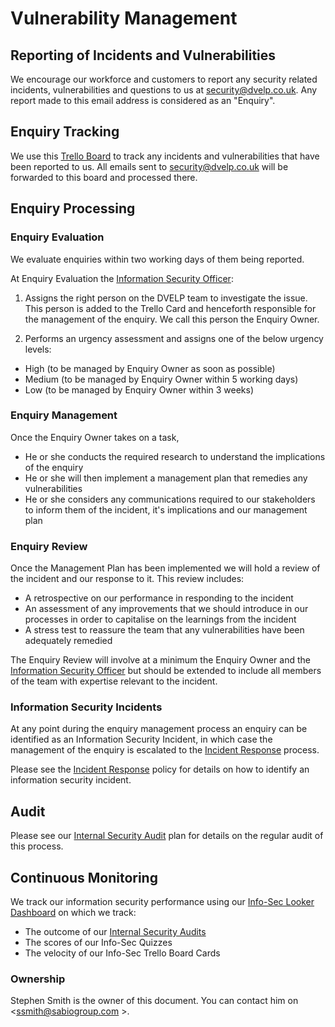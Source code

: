 # Vulnerability Management

## Reporting of Incidents and Vulnerabilities

We encourage our workforce and customers to report any security related
incidents, vulnerabilities and questions to us at <security@dvelp.co.uk>. Any
report made to this email address is considered as an "Enquiry".

## Enquiry Tracking

We use this [Trello Board](https://trello.com/b/Hx0o5GpZ/security-reporting) to
track any incidents and vulnerabilities that have been reported to us. All
emails sent to <security@dvelp.co.uk> will be forwarded to this board and
processed there.

## Enquiry Processing

### Enquiry Evaluation

We evaluate enquiries within two working days of them being reported.

At Enquiry Evaluation the [Information Security Officer](../README.md#contacts):

1. Assigns the right person on the DVELP team to investigate the issue. This
   person is added to the Trello Card and henceforth responsible for the
   management of the enquiry. We call this person the Enquiry Owner.

2. Performs an urgency assessment and assigns one of the below urgency levels:

- High (to be managed by Enquiry Owner as soon as possible)
- Medium (to be managed by Enquiry Owner within 5 working days)
- Low (to be managed by Enquiry Owner within 3 weeks)

### Enquiry Management

Once the Enquiry Owner takes on a task,

- He or she conducts the required research to understand the implications of the
  enquiry
- He or she will then implement a management plan that remedies any
  vulnerabilities
- He or she considers any communications required to our stakeholders to inform them of
  the incident, it's implications and our management plan

### Enquiry Review

Once the Management Plan has been implemented we will hold a review of the
incident and our response to it. This review includes:

- A retrospective on our performance in responding to the incident
- An assessment of any improvements that we should introduce in our processes in
  order to capitalise on the learnings from the incident
- A stress test to reassure the team that any vulnerabilities have been
  adequately remedied

The Enquiry Review will involve at a minimum the Enquiry Owner and the
[Information Security Officer](../README.md#contacts) but should be extended to
include all members of the team with expertise relevant to the incident.

### Information Security Incidents

At any point during the enquiry management process an enquiry can be identified
as an Information Security Incident, in which case the management of the enquiry
is escalated to the [Incident Response](incident-response.md) process.

Please see the [Incident Response](incident-response.md) policy for details
on how to identify an information security incident.

## Audit

Please see our [Internal Security Audit](internal-security-audit.md) plan for
details on the regular audit of this process.

## Continuous Monitoring

We track our information security performance using our [Info-Sec Looker Dashboard](https://dvelp.eu.looker.com/dashboards/39) on which we track:

- The outcome of our [Internal Security Audits](internal-security-audit.md)
- The scores of our Info-Sec Quizzes
- The velocity of our Info-Sec Trello Board Cards

### Ownership

Stephen Smith is the owner of this document. You can contact him on
<ssmith@sabiogroup.com >.
